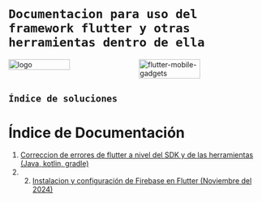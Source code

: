 # `Documentacion para uso del framework flutter y otras herramientas dentro de ella`

<div style="display: flex; justify-content: space-between;">
    <img src="https://github.com/user-attachments/assets/a4fe2524-9129-4472-809b-641f99efd542" alt="logo" width="49%" />
    <img src="https://github.com/user-attachments/assets/633dac7d-54a6-4760-8d20-697a4eef7d1c" alt="flutter-mobile-gadgets" width="49%" />
</div>

## `Índice de soluciones`

# Índice de Documentación

1. [Correccion de errores de flutter a nivel del SDK y de las herramientas (Java, kotlin, gradle)](docs/installation_guide.md)
2. 2. [Instalacion y configuración de Firebase en Flutter (Noviembre del 2024)](doc/Firebase's-Integrations-v07.11.2024.md)
